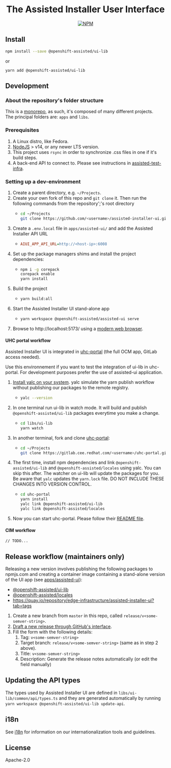 <h1 align="center">
  The Assisted Installer User Interface
</h1>

<p align="center">
  <a href="https://www.npmjs.com/package/@openshift-assisted/ui-lib"><img alt='NPM' src='https://img.shields.io/npm/v/@openshift-assisted/ui-lib.svg'></a>
</p>

## Install

```bash
npm install --save @openshift-assisted/ui-lib
```

or

```
yarn add @openshift-assisted/ui-lib
```

## Development

### About the repository's folder structure

This is a [monorepo](https://monorepo.tools/), as such, it's composed of many different projects.  
The principal folders are: `apps` and `libs`.

### Prerequisites

1. A Linux distro, like Fedora.
2. [NodeJS](https://nodejs.org/en) > v14, or any newer LTS version.
3. This project uses `rsync` in order to synchronize .css files in one if it's build steps.
4. A back-end API to connect to. Please see instructions in
   [assisted-test-infra](https://github.com/openshift/assisted-test-infra).

### Setting up a dev-environment

1. Create a parent directory, e.g. `~/Projects`.
2. Create your own fork of this repo and `git clone` it. Then run the following commands from the
   repository';'s root directory
   - ```bash
     cd ~/Projects
     git clone https://github.com/<username>/assisted-installer-ui.git
     ```
3. Create a `.env.local` file in `apps/assisted-ui/` and add the Assisted Installer API URL
   - ```ini
     AIUI_APP_API_URL=http://<host-ip>:6008
     ```
4. Set up the package managers shims and install the project dependencies:
   - ```bash
     npm i -g corepack
     corepack enable
     yarn install
     ```
5. Build the project
   - ```bash
     yarn build:all
     ```
6. Start the Assisted Installer UI stand-alone app
   - ```bash
     yarn workspace @openshift-assisted/assisted-ui serve
     ```
7. Browse to http://localhost:5173/ using a [modern web browser](https://caniuse.com/usage-table).

#### UHC portal workflow

Assisted Installer UI is integrated in
[uhc-portal](https://gitlab.cee.redhat.com/service/uhc-portal.git) (the full OCM app, GitLab access
needed).

Use this environnement if you want to test the integration of ui-lib in uhc-portal. For development
purposes prefer the use of assisted-ui application.

1. [Install yalc on your system](https://github.com/wclr/yalc#installation). yalc simulate the yarn
   publish workflow without publishing our packages to the remote registry.

   - ```bash
     yalc --version
     ```

2. In one terminal run ui-lib in watch mode. It will build and publish `@openshift-assisted/ui-lib`
   packages everytime you make a change.

   - ```bash
     cd libs/ui-lib
     yarn watch
     ```

3. In another terminal, fork and clone
   [uhc-portal](https://gitlab.cee.redhat.com/service/uhc-portal.git):

   - ```bash
     cd ~/Projects
     git clone https://gitlab.cee.redhat.com/<username>/uhc-portal.git
     ```

4. The first time, install npm dependencies and link `@openshift-assisted/ui-lib` and
   `@openshift-assisted/locales` using yalc. You can skip this after. The watcher on ui-lib will
   update the packages for you.  
   Be aware that `yalc` updates the `yarn.lock` file. DO NOT INCLUDE THESE CHANGES INTO VERSION
   CONTROL.

   - ```bash
     cd uhc-portal
     yarn install
     yalc link @openshift-assisted/ui-lib
     yalc link @openshift-assisted/locales
     ```

5. Now you can start uhc-portal. Please follow their
   [README file](https://gitlab.cee.redhat.com/service/uhc-portal/-/blob/master/README.md).

#### CIM workflow

    // TODO...

## Release workflow (maintainers only)

Releasing a new version involves publishing the following packages to npmjs.com and creating a
container image containing a stand-alone version of the UI app (see
[apps/assisted-ui](https://github.com/openshift-assisted/assisted-installer-ui/tree/master/apps/assisted-ui)):

- [@openshift-assisted/ui-lib](https://www.npmjs.com/package/@openshift-assisted/ui-lib)
- [@openshift-assisted/locales](https://www.npmjs.com/package/@openshift-assisted/locales)
- https://quay.io/repository/edge-infrastructure/assisted-installer-ui?tab=tags

1. Create a new branch from `master` in this repo, called `release/v<some-semver-string>`.
2. [Draft a new release through GitHub's interface](https://github.com/openshift-assisted/assisted-installer-ui/releases/new).
3. Fill the form with the following details:
   1. Tag: `v<some-semver-string>`
   2. Target branch: `release/v<some-semver-string>` (same as in step 2 above).
   3. Title: `v<some-semver-string>`
   4. Description: Generate the release notes automatically (or edit the field manually)

## Updating the API types

The types used by Assisted Installer UI are defined in `libs/ui-lib/common/api/types.ts` and they
are generated automatically by running `yarn workspace @openshift-assisted/ui-lib update-api`.

## i18n

See [i18n](docs/I18N.md) for information on our internationalization tools and guidelines.

## License

Apache-2.0
